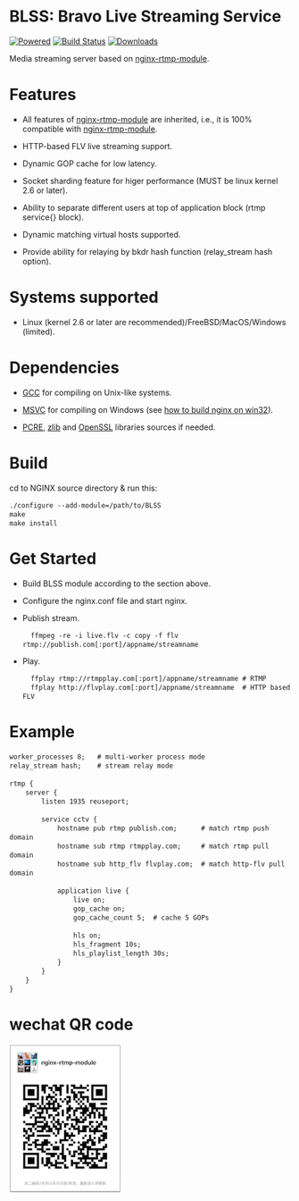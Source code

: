 
BLSS: Bravo Live Streaming Service 
======================================

[![Powered][1]][2] [![Build Status][3]][4] [![Downloads][5]][6]

[1]: https://img.shields.io/badge/nginx--rtmp--module-Powered-blue.svg
[2]: https://github.com/arut/nginx-rtmp-module
[3]: https://travis-ci.org/gnolizuh/BLSS.svg?branch=master
[4]: https://travis-ci.org/gnolizuh/BLSS
[5]: https://img.shields.io/github/downloads/atom/atom/total.svg
[6]: https://github.com/gnolizuh/BLSS/releases

Media streaming server based on [nginx-rtmp-module](https://github.com/arut/nginx-rtmp-module).

# Features

* All features of [nginx-rtmp-module](https://github.com/arut/nginx-rtmp-module) are inherited, i.e., it is 100% compatible with [nginx-rtmp-module](https://github.com/arut/nginx-rtmp-module).

* HTTP-based FLV live streaming support.

* Dynamic GOP cache for low latency.

* Socket sharding feature for higer performance (MUST be linux kernel 2.6 or later).

* Ability to separate different users at top of application block (rtmp service{} block).

* Dynamic matching virtual hosts supported.

* Provide ability for relaying by bkdr hash function (relay_stream hash option).

# Systems supported

* Linux (kernel 2.6 or later are recommended)/FreeBSD/MacOS/Windows (limited).

# Dependencies

* [GCC](https://gcc.gnu.org/) for compiling on Unix-like systems.

* [MSVC](http://www.mingw.org/wiki/MSYS) for compiling on Windows (see [how to build nginx on win32](http://nginx.org/en/docs/howto_build_on_win32.html)).

* [PCRE](http://www.pcre.org/), [zlib](http://zlib.net/) and [OpenSSL](http://www.openssl.org/) libraries sources if needed.

# Build

cd to NGINX source directory & run this:

    ./configure --add-module=/path/to/BLSS
    make
    make install

# Get Started 

* Build BLSS module according to the section above.

* Configure the nginx.conf file and start nginx.

* Publish stream.

        ffmpeg -re -i live.flv -c copy -f flv rtmp://publish.com[:port]/appname/streamname

* Play.

        ffplay rtmp://rtmpplay.com[:port]/appname/streamname # RTMP
        ffplay http://flvplay.com[:port]/appname/streamname  # HTTP based FLV

# Example

    worker_processes 8;   # multi-worker process mode
    relay_stream hash;    # stream relay mode

    rtmp {
        server {
            listen 1935 reuseport;

            service cctv {
                hostname pub rtmp publish.com;      # match rtmp push domain
                hostname sub rtmp rtmpplay.com;     # match rtmp pull domain
                hostname sub http_flv flvplay.com;  # match http-flv pull domain

                application live {
                    live on;
                    gop_cache on;
                    gop_cache_count 5;  # cache 5 GOPs

                    hls on;
                    hls_fragment 10s;
                    hls_playlist_length 30s;
                }
            }
        }
    }

# wechat QR code
![Alt text](groups.png "wechat QR code")
